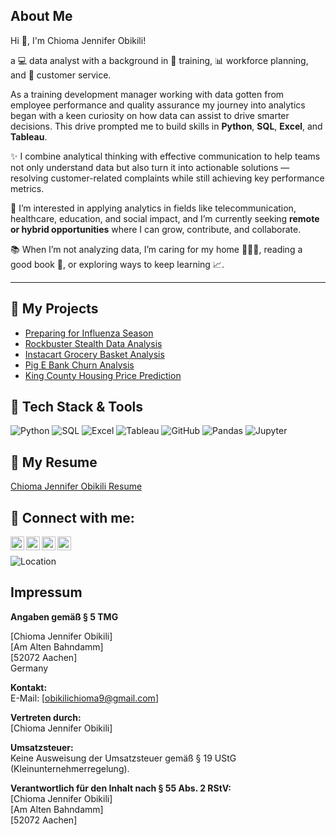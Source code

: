 ## About Me 

Hi 👋, I'm Chioma Jennifer Obikili! 

a 💻 data analyst with a background in 🧠 training, 📊 workforce planning, and 🤝 customer service.

As a training development manager working with data gotten from employee performance and quality assurance my journey into analytics began with a keen curiosity on how data can assist to drive smarter decisions. This drive prompted me to build skills in **Python**, **SQL**, **Excel**, and **Tableau**.

✨ I combine analytical thinking with effective communication to help teams not only understand data but also turn it into actionable solutions — resolving customer-related complaints while still achieving key performance metrics.

🚀 I’m interested in applying analytics in fields like telecommunication, healthcare, education, and social impact, and I’m currently seeking **remote or hybrid opportunities** where I can grow, contribute, and collaborate.

📚 When I’m not analyzing data, I’m caring for my home 👨‍👩‍👧, reading a good book 📖, or exploring ways to keep learning 📈.

---
## 📂 My Projects

- [Preparing for Influenza Season](https://chiomaobikili.github.io/Preparing-for-Influenza-Season/)
- [Rockbuster Stealth Data Analysis](https://chiomaobikili.github.io/Rockbuster-Stealth-Project/)
- [Instacart Grocery Basket Analysis](https://chiomaobikili.github.io/Instacart-Grocery-Basket-Project/) 
- [Pig E Bank Churn Analysis](https://chiomaobikili.github.io/Pig-E-Bank-Analysis-Project/)
- [King County Housing Price Prediction](https://chiomaobikili.github.io/King-House-County-Analysis-Project/)


## 💼 Tech Stack & Tools

![Python](https://img.shields.io/badge/Python-3776AB?style=for-the-badge&logo=python&logoColor=white)
![SQL](https://img.shields.io/badge/SQL-4479A1?style=for-the-badge&logo=postgresql&logoColor=white)
![Excel](https://img.shields.io/badge/Excel-217346?style=for-the-badge&logo=microsoft-excel&logoColor=white)
![Tableau](https://img.shields.io/badge/Tableau-E97627?style=for-the-badge&logo=tableau&logoColor=white)
![GitHub](https://img.shields.io/badge/GitHub-181717?style=for-the-badge&logo=github&logoColor=white)
![Pandas](https://img.shields.io/badge/Pandas-150458?style=for-the-badge&logo=pandas&logoColor=white)
![Jupyter](https://img.shields.io/badge/Jupyter-F37626?style=for-the-badge&logo=jupyter&logoColor=white)


## 📂 My Resume
[Chioma Jennifer Obikili Resume](https://chiomaobikili.github.io/Chioma-Jennifer-Obikili-Resume/)



<h2> 🤳 Connect with me:</h2>

[<img align="left" alt="Chioma Obikili | LinkedIn" width="22px" src="https://cdn.jsdelivr.net/npm/simple-icons@v3/icons/linkedin.svg" />][linkedin]
[<img align="left" alt="Chioma Obikili | GitHub" width="22px" src="https://cdn.jsdelivr.net/npm/simple-icons@v3/icons/github.svg" />][github]
[<img align="left" alt="Chioma Obikili | Email" width="22px" src="https://cdn.jsdelivr.net/npm/simple-icons@v3/icons/gmail.svg" />][email]
[<img align="left" alt="Chioma Obikili | Tableau" width="22px" src="https://cdn.jsdelivr.net/npm/simple-icons@v3/icons/tableau.svg" />][tableau]

<br />



[linkedin]: https://www.linkedin.com/in/chioma-obikili/  
[github]: https://github.com/ChiomaObikili  
[email]: mailto:obikilichioma9@gmail.com  
[tableau]: https://public.tableau.com/app/profile/chioma.jennifer.obikili/vizzes




![Location](https://img.shields.io/badge/Location-Aachen,%20Germany-blue?style=flat-square&logo=googlemaps)




## Impressum

**Angaben gemäß § 5 TMG**

[Chioma Jennifer Obikili]  
[Am Alten Bahndamm]  
[52072 Aachen]  
Germany

**Kontakt:**  
E-Mail: [obikilichioma9@gmail.com]

**Vertreten durch:**  
[Chioma Jennifer Obikili]

**Umsatzsteuer:**  
Keine Ausweisung der Umsatzsteuer gemäß § 19 UStG (Kleinunternehmerregelung).

**Verantwortlich für den Inhalt nach § 55 Abs. 2 RStV:**  
[Chioma Jennifer Obikili]  
[Am Alten Bahndamm]  
[52072 Aachen]
